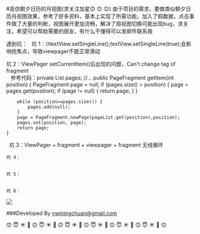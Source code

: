 #高仿朝夕日历的月视图(求关注加星:blush: :blush: :blush:)
由于项目的需求，要做类似朝夕日历月视图效果，参考了好多资料，基本上实现了所需功能，加入了假数据，点击事件做了大量的判断，视图展开更加流畅，解决了周视图切换可能出现bug，求关注，希望可以帮助需要的朋友，有什么不懂得可以发邮件联系我  

遇到坑：
   坑 1：//textView.setSingleLine();textView.setSingleLine(true);会影响抢焦点，导致viewpager不能正常滑动<br>

   坑 2：ViewPager setCurrentItem()后出现的问题，Can't change tag of fragment<br>
    参考代码：private List<PageFragment> pages;
    //...
    public PageFragment getItem(int position) {
        PageFragment page = null;
        if (pages.size() > position) {
            page = pages.get(position);
            if (page != null) {
                return page;
            }
        }

        while (position>=pages.size()) {
            pages.add(null);
        }
        page = PageFragment.newPage(pageList.get(position),position);
        pages.set(position, page);
        return page;
    }
    
    坑 3：ViewPager + fragment + viewpager + fragment 无线循环
    
    
    坑 4：
    
    
    坑 5：
    
    
    坑 6：


![](https://github.com/senlinxuefeng/RSQMonthCalendar/raw/master/picture/monthcalendar2.gif)<br>


###Developed By ywmingchuan@gmail.com


:blush:  :innocent:  :sunny:  :sunflower:  :blush:  :innocent:  :sunny:  :sunflower:  :blush:  :innocent:  :sunny:  :sunflower:  :blush:  :innocent:  :sunny:  :sunflower:  :blush:  :innocent:  :sunny:  :sunflower:  :blush:  :innocent:  :sunny:  :sunflower:  :blush: 
